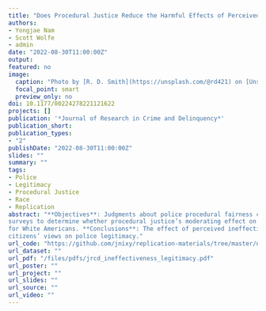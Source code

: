 ```yaml
---
title: "Does Procedural Justice Reduce the Harmful Effects of Perceived Ineffectiveness on Police Legitimacy?"
authors:
- Yongjae Nam
- Scott Wolfe
- admin
date: "2022-08-30T11:00:00Z"
output: 
featured: no
image:
  caption: "Photo by [R. D. Smith](https://unsplash.com/@rd421) on [Unsplash](https://unsplash.com/photos/od3jdQqX8O8)"
  focal_point: smart
  preview_only: no
doi: 10.1177/00224278221121622
projects: []
publication: '*Journal of Research in Crime and Delinquency*'
publication_short: 
publication_types: 
- "2"
publishDate: "2022-08-30T11:00:00Z"
slides: ""
summary: ""
tags:
- Police
- Legitimacy
- Procedural Justice
- Race
- Replication
abstract: "**Objectives**: Judgments about police procedural fairness consistently have a stronger influence on how the public ascribes legitimacy to the police than evaluations of police effectiveness. What remains largely underexplored, however, is the potential moderating effect of procedural justice on the relationship between effectiveness and legitimacy and whether this moderation varies by citizen race. **Method**: We administered two separate
surveys to determine whether procedural justice’s moderating effect on the relationship between police ineffectiveness and legitimacy varies by citizen race. The first was a mail survey of a random sample of citizens in a southern US city (N =1,681) conducted in 2013; the second, a national survey of adults (N =972) administered via Qualtrics in 2022. **Results**: We found that procedural justice could help protect against the harmful influence of perceived ineffectiveness on police legitimacy in Study 2. However, contrary to expectations, this moderation effect held only
for White Americans. **Conclusions**: The effect of perceived ineffectiveness on legitimacy evaluations does not vary depending on citizens’ perceptions of procedural justice. Yet, police still do have control over how they treat people with whom they interact, which is one mechanism that can improve
citizens’ views on police legitimacy."
url_code: "https://github.com/jnixy/replication-materials/tree/master/nam_et_al_JRCD_2022"
url_dataset: ""
url_pdf: "/files/pdfs/jrcd_ineffectiveness_legitimacy.pdf"
url_poster: ""
url_project: ""
url_slides: ""
url_source: ""
url_video: ""
---
```


